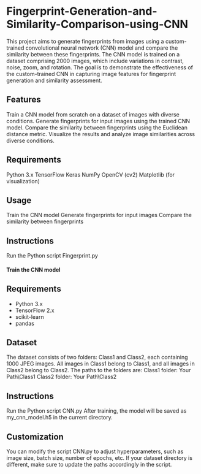 # Fingerprint-Generation-and-Similarity-Comparison-using-CNN
This project aims to generate fingerprints from images using a custom-trained convolutional neural network (CNN) model and compare the similarity
between these fingerprints. The CNN model is trained on a dataset comprising 2000 images, which include variations in contrast, noise, zoom, and rotation. 
The goal is to demonstrate the effectiveness of the custom-trained CNN in capturing image features for fingerprint generation and similarity assessment.

## Features
Train a CNN model from scratch on a dataset of images with diverse conditions.
Generate fingerprints for input images using the trained CNN model.
Compare the similarity between fingerprints using the Euclidean distance metric.
Visualize the results and analyze image similarities across diverse conditions.

## Requirements
Python 3.x
TensorFlow
Keras
NumPy
OpenCV (cv2)
Matplotlib (for visualization)

## Usage
Train the CNN model
Generate fingerprints for input images
Compare the similarity between fingerprints

## Instructions
Run the Python script Fingerprint.py

#### Train the CNN model
## Requirements

- Python 3.x
- TensorFlow 2.x
- scikit-learn
- pandas

## Dataset
The dataset consists of two folders: Class1 and Class2, 
each containing 1000 JPEG images. All images in Class1 belong to Class1, and all images in Class2 belong to Class2. 
The paths to the folders are:
Class1 folder: Your Path\Class1
Class2 folder: Your Path\Class2

## Instructions
Run the Python script CNN.py
After training, the model will be saved as my_cnn_model.h5 in the current directory.

## Customization
You can modify the script CNN.py to adjust hyperparameters, such as image size, batch size, number of epochs, etc.
If your dataset directory is different, make sure to update the paths accordingly in the script.
